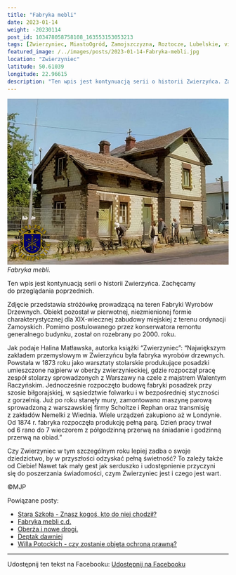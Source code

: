 ```yaml
---
title: "Fabryka mebli"
date: 2023-01-14
weight: -20230114
post_id: 103478058758108_163553153053213
tags: [Zwierzyniec, MiastoOgród, Zamojszczyzna, Roztocze, Lubelskie, villarestituta, turystyka, dziedzictwo, zabytki, krajobrazy]
featured_image: /../images/posts/2023-01-14-Fabryka-mebli.jpg
location: "Zwierzyniec"
latitude: 50.61039
longitude: 22.96615
description: "Ten wpis jest kontynuacją serii o historii Zwierzyńca. Zachęcamy do przeglądania poprzednich...."
---
```


![Fabryka mebli.](/images/posts/2023-01-14-Fabryka-mebli.jpg)
*Fabryka mebli.*

Ten wpis jest kontynuacją serii o historii Zwierzyńca. Zachęcamy do przeglądania poprzednich.

Zdjęcie przedstawia stróżówkę prowadzącą na teren Fabryki Wyrobów Drzewnych. Obiekt pozostał w pierwotnej, niezmienionej formie charakterystycznej dla XIX-wiecznej zabudowy miejskiej z terenu ordynacji Zamoyskich. Pomimo postulowanego przez konserwatora remontu generalnego budynku, został on rozebrany po 2000. roku.

Jak podaje Halina Matławska, autorka książki “Zwierzyniec”:
“Największym zakładem przemysłowym w Zwierzyńcu była fabryka wyrobów drzewnych. Powstała w 1873 roku jako warsztaty stolarskie produkujące posadzki umieszczone najpierw w oberży zwierzynieckiej, gdzie rozpoczął pracę zespół stolarzy sprowadzonych z Warszawy na czele z majstrem Walentym Raczyńskim.
Jednocześnie rozpoczęto budowę fabryki posadzek przy szosie biłgorajskiej, w sąsiedztwie folwarku i w bezpośredniej styczności z gorzelnią. Już po roku stanęły mury, zamontowano maszynę parową sprowadzoną z warszawskiej firmy Scholtze i Rephan oraz transmisję z zakładów Nemelki z Wiednia. Wiele urządzeń zakupiono aż w Londynie.
Od 1874 r. fabryka rozpoczęła produkcję pełną parą. Dzień pracy trwał od 6 rano do 7 wieczorem z półgodzinną przerwą na śniadanie i godzinną przerwą na obiad.”

Czy Zwierzyniec w tym szczególnym roku lepiej zadba o swoje dziedzictwo, by w przyszłości odzyskać pełną świetność?
To zależy także od Ciebie!
Nawet tak mały gest jak serduszko i udostępnienie przyczyni się do poszerzania świadomości, czym Zwierzyniec jest i czego jest wart.



©MJP

Powiązane posty:
- [Stara Szkoła - Znasz kogoś, kto do niej chodził?](/posts/Stara-Szkola-Znasz-kogos-kto-do-niej-chodzil)
- [Fabryka mebli c.d.](/posts/Fabryka-mebli)
- [Oberża i nowe drogi.](/posts/Oberza-i-nowe-drogi)
- [Deptak dawniej](/posts/Deptak-dawniej)
- [Willa Potockich - czy zostanie objęta ochroną prawną?](/posts/Willa-Potockich-czy-zostanie-objeta-ochrona-prawna)


---

Udostępnij ten tekst na Facebooku:
[Udostępnij na Facebooku](https://www.facebook.com/sharer/sharer.php?u=https://stowarzyszeniewachniewskiej.pl/posts/Fabryka-mebli)

<script type="application/ld+json">
{
  "@context": "https://schema.org",
  "@type": "BlogPosting",
  "headline": "Fabryka mebli.",
  "datePublished": "2023-01-14",
  "dateModified": "2023-01-14",
  "author": {
    "@type": "Person",
    "name": "Michał Jan Patyk"
  },
  "publisher": {
    "@type": "Organization",
    "name": "Stowarzyszenie im. Aleksandry Wachniewskiej",
    "logo": {
      "@type": "ImageObject",
      "url": "https://stowarzyszeniewachniewskiej.pl/images/logo/logo.svg"
    }
  },
  "mainEntityOfPage": {
    "@type": "WebPage",
    "@id": "https://stowarzyszeniewachniewskiej.pl/posts/Fabryka-mebli"
  },
  "image": {
    "@type": "ImageObject",
    "url": "https://stowarzyszeniewachniewskiej.pl/images/posts/2023-01-14-Fabryka-mebli.jpg"
  },
  "articleSection": "Dziedzictwo Kulturowe i Zabytki",
  "keywords": "Zwierzyniec, MiastoOgród, Zamojszczyzna, Roztocze, Lubelskie, villarestituta, turystyka, dziedzictwo, zabytki, krajobrazy",
  "wordCount": 208,
  "articleBody": "Ten wpis jest kontynuacją serii o historii Zwierzyńca. Zachęcamy do przeglądania poprzednich.\n\nZdjęcie przedstawia stróżówkę prowadzącą na teren Fabryki Wyrobów Drzewnych. Obiekt pozostał w pierwotnej, niezmienionej formie charakterystycznej dla XIX-wiecznej zabudowy miejskiej z terenu ordynacji Zamoyskich. Pomimo postulowanego przez konserwatora remontu generalnego budynku, został on rozebrany po 2000. roku.\n\nJak podaje Halina Matławska, autorka książki “Zwierzyniec”:\n“Największym zakładem przemysłowym w Zwierzyńcu była fabryka wyrobów drzewnych. Powstała w 1873 roku jako warsztaty stolarskie produkujące posadzki umieszczone najpierw w oberży zwierzynieckiej, gdzie rozpoczął pracę zespół stolarzy sprowadzonych z Warszawy na czele z majstrem Walentym Raczyńskim.\nJednocześnie rozpoczęto budowę fabryki posadzek przy szosie biłgorajskiej, w sąsiedztwie folwarku i w bezpośredniej styczności z gorzelnią. Już po roku stanęły mury, zamontowano maszynę parową sprowadzoną z warszawskiej firmy Scholtze i Rephan oraz transmisję z zakładów Nemelki z Wiednia. Wiele urządzeń zakupiono aż w Londynie.\nOd 1874 r. fabryka rozpoczęła produkcję pełną parą. Dzień pracy trwał od 6 rano do 7 wieczorem z półgodzinną przerwą na śniadanie i godzinną przerwą na obiad.”\n\nCzy Zwierzyniec w tym szczególnym roku lepiej zadba o swoje dziedzictwo, by w przyszłości odzyskać pełną świetność?\nTo zależy także od Ciebie!\nNawet tak mały gest jak serduszko i udostępnienie przyczyni się do poszerzania świadomości, czym Zwierzyniec jest i czego jest wart.\n \n         \n\n©MJP",
  "description": "Odkryj piękno Zwierzyńca i jego zabytki.",
  "copyrightHolder": {
    "@type": "Person",
    "name": "Michał Jan Patyk"
  }
}
</script>
<script type="application/ld+json">
{
  "@context": "https://schema.org",
  "@type": "BreadcrumbList",
  "itemListElement": [
    {
      "@type": "ListItem",
      "position": 1,
      "name": "Home",
      "item": "https://stowarzyszeniewachniewskiej.pl"
    },
    {
      "@type": "ListItem",
      "position": 2,
      "name": "posts",
      "item": "https://stowarzyszeniewachniewskiej.pl/posts"
    },
    {
      "@type": "ListItem",
      "position": 3,
      "name": "Fabryka mebli.",
      "item": "https://stowarzyszeniewachniewskiej.pl/posts/Fabryka-mebli"
    }
  ]
}
</script>

